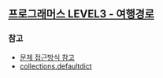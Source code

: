 ## [프로그래머스 LEVEL3 - 여행경로](https://programmers.co.kr/learn/courses/30/lessons/43164)

### 참고
- [문제 접근방식 참고](https://wwlee94.github.io/category/algorithm/bfs-dfs/travel-route/)
- [collections.defaultdict](https://docs.python.org/ko/3/library/collections.html#collections.defaultdict)